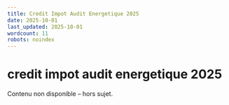 ```yaml
---
title: Credit Impot Audit Energetique 2025
date: 2025-10-01
last_updated: 2025-10-01
wordcount: 11
robots: noindex
---
```


# credit impot audit energetique 2025

Contenu non disponible – hors sujet.